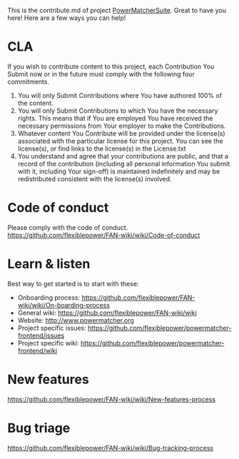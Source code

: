 This is the contribute.md of project [PowerMatcherSuite](https://github.com/flexiblepower). Great to have you here! Here are a few ways you can help!

# CLA

If you wish to contribute content to this project, each Contribution You Submit now or in the future must comply with the following four commitments.

1. You will only Submit Contributions where You have authored 100% of the content.
2. You will only Submit Contributions to which You have the necessary rights. This means that if You are employed You have received the necessary permissions from Your employer to make the Contributions.
3. Whatever content You Contribute will be provided under the license(s) associated with the particular license for this project. You can see the license(s), or find links to the license(s) in the License.txt
4. You understand and agree that your contributions are public, and that a record of the contribution (including all personal information You submit with it, including Your sign-off) is maintained indefinitely and may be redistributed consistent with the license(s) involved.

# Code of conduct

Please comply with the code of conduct.
<https://github.com/flexiblepower/FAN-wiki/wiki/Code-of-conduct>

# Learn & listen
Best way to get started is to start with these:
* Onboarding process: <https://github.com/flexiblepower/FAN-wiki/wiki/On-boarding-process>
* General wiki: <https://github.com/flexiblepower/FAN-wiki/wiki>
* Website:  <http://www.powermatcher.org>
* Project specific issues: <https://github.com/flexiblepower/powermatcher-frontend/issues>
* Project specific wiki: <https://github.com/flexiblepower/powermatcher-frontend/wiki>

# New features

<https://github.com/flexiblepower/FAN-wiki/wiki/New-features-process>

# Bug triage

<https://github.com/flexiblepower/FAN-wiki/wiki/Bug-tracking-process>

